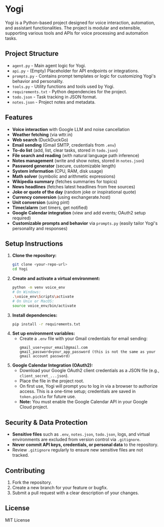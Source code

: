 # Yogi

Yogi is a Python-based project designed for voice interaction, automation, and assistant functionalities. The project is modular and extensible, supporting various tools and APIs for voice processing and automation tasks.

## Project Structure

- `agent.py` - Main agent logic for Yogi.
- `api.py` - (Empty) Placeholder for API endpoints or integrations.
- `prompts.py` - Contains prompt templates or logic for customizing Yogi's behavior and personality.
- `tools.py` - Utility functions and tools used by Yogi.
- `requirements.txt` - Python dependencies for the project.
- `todo.json` - Task tracking in JSON format.
- `notes.json` - Project notes and metadata.

## Features

- **Voice interaction** with Google LLM and noise cancellation
- **Weather fetching** (via wttr.in)
- **Web search** (DuckDuckGo)
- **Email sending** (Gmail SMTP, credentials from `.env`)
- **To-do list** (add, list, clear tasks, stored in `todo.json`)
- **File search and reading** (with natural language path inference)
- **Notes management** (write and show notes, stored in `notes.json`)
- **Password generator** (secure, customizable length)
- **System information** (CPU, RAM, disk usage)
- **Math solver** (symbolic and arithmetic expressions)
- **Wikipedia summary** (fetches summaries for topics)
- **News headlines** (fetches latest headlines from free sources)
- **Joke or quote of the day** (random joke or inspirational quote)
- **Currency conversion** (using exchangerate.host)
- **Unit conversion** (using pint)
- **Timer/alarm** (set timers, get notified)
- **Google Calendar integration** (view and add events; OAuth2 setup required)
- **Customizable prompts and behavior** via `prompts.py` (easily tailor Yogi's personality and responses)

## Setup Instructions

1. **Clone the repository:**
   ```sh
   git clone <your-repo-url>
   cd Yogi
   ```
2. **Create and activate a virtual environment:**
   ```sh
   python -m venv voice_env
   # On Windows:
   .\voice_env\Scripts\activate
   # On Unix or MacOS:
   source voice_env/bin/activate
   ```
3. **Install dependencies:**
   ```sh
   pip install -r requirements.txt
   ```
4. **Set up environment variables:**
   - Create a `.env` file with your Gmail credentials for email sending:
     ```env
     gmail_user=your_email@gmail.com
     gmail_password=your_app_password (this is not the same as your gmail account password)
     ```
5. **Google Calendar Integration (OAuth2):**
   - Download your Google OAuth2 client credentials as a JSON file (e.g., `client_secret_...json`).
   - Place the file in the project root.
   - On first use, Yogi will prompt you to log in via a browser to authorize access. This is a one-time setup; credentials are saved in `token.pickle` for future use.
   - **Note:** You must enable the Google Calendar API in your Google Cloud project.

## Security & Data Protection

- **Sensitive files** such as `.env`, `notes.json`, `todo.json`, logs, and virtual environments are excluded from version control via `.gitignore`.
- **Never commit API keys, credentials, or personal data** to the repository.
- Review `.gitignore` regularly to ensure new sensitive files are not tracked.

## Contributing

1. Fork the repository.
2. Create a new branch for your feature or bugfix.
3. Submit a pull request with a clear description of your changes.

## License
MIT License


